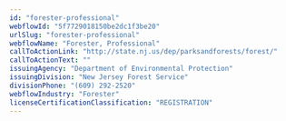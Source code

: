 ```yaml
---
id: "forester-professional"
webflowId: "5f7729018150be2dc1f3be20"
urlSlug: "forester-professional"
webflowName: "Forester, Professional"
callToActionLink: "http://state.nj.us/dep/parksandforests/forest/"
callToActionText: ""
issuingAgency: "Department of Environmental Protection"
issuingDivision: "New Jersey Forest Service"
divisionPhone: "(609) 292-2520"
webflowIndustry: "Forester"
licenseCertificationClassification: "REGISTRATION"
---
```

